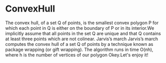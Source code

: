# ConvexHull
The convex hull, of a set Q of points, is the smallest convex
polygon P for which each point in Q is either on the boundary of P or in its
interior.We implicitly assume that all points in the set Q are unique and that Q contains at
least three points which are not colinear. 
Jarvis’s march
Jarvis’s march computes the convex hull of a set Q of points by a technique known
as package wrapping (or gift wrapping). The algorithm runs in time O(nh),
where h is the number of vertices of our polygon
Okey.Let's enjoy it! 

